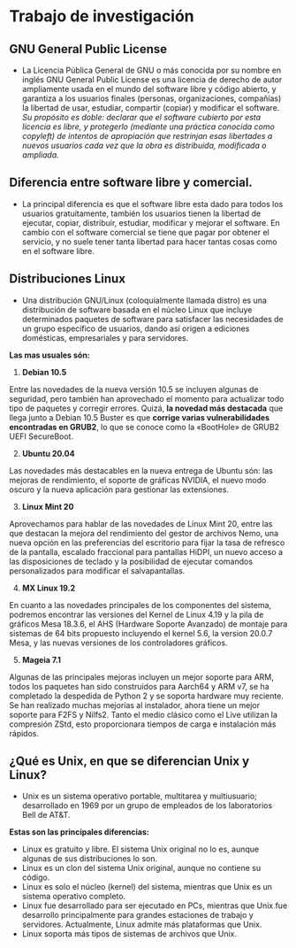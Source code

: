 # Trabajo de investigación
  
## GNU General Public License
* La Licencia Pública General de GNU o más conocida por su nombre en inglés GNU General Public License es una 
licencia de derecho de autor ampliamente usada en el mundo del software libre y código abierto, y garantiza a los usuarios finales (personas, organizaciones,
compañías) la libertad de usar, estudiar, compartir (copiar) y modificar el software.  
_Su propósito es doble: declarar que el software cubierto por esta licencia
es libre, y protegerlo (mediante una práctica conocida como copyleft) de intentos de apropiación que restrinjan esas libertades a nuevos usuarios cada vez que la
obra es distribuida, modificada o ampliada._

 ## Diferencia entre software libre y comercial.
 * La principal diferencia es que el software libre esta dado para todos los usuarios gratuitamente, también los usuarios tienen la libertad de ejecutar, copiar, distribuir, estudiar, modificar y mejorar el software. En cambio con el software comercial se tiene que pagar por obtener el servicio, y no suele tener tanta libertad para hacer tantas cosas como en el software libre.
  
## Distribuciones Linux
* Una distribución GNU/Linux (coloquialmente llamada distro) es una distribución de software basada en el núcleo Linux que incluye determinados paquetes de software para satisfacer las necesidades de un grupo específico de usuarios, dando así origen a ediciones domésticas, empresariales y para servidores.  
  
**Las mas usuales són:**
 1. **Debian 10.5**
   
Entre las novedades de la nueva versión 10.5 se incluyen algunas de seguridad, pero también han aprovechado el momento para actualizar todo tipo de paquetes y corregir errores.
Quizá, **la novedad más destacada** que llega junto a Debian 10.5 Buster es que **corrige varias vulnerabilidades encontradas en GRUB2**, lo que se conoce como la «BootHole» de GRUB2 UEFI SecureBoot.
  
 2. **Ubuntu 20.04**
   
Las novedades más destacables en la nueva entrega de Ubuntu són: las mejoras de rendimiento, el soporte de gráficas NVIDIA, el nuevo modo oscuro y la nueva aplicación para gestionar las extensiones.
  
 3. **Linux Mint 20**
   
Aprovechamos para hablar de las novedades de Linux Mint 20, entre las que destacan la mejora del rendimiento del gestor de archivos Nemo, una nueva opción en las preferencias del escritorio para fijar la tasa de refresco de la pantalla, escalado fraccional para pantallas HiDPI, un nuevo acceso a las disposiciones de teclado y la posibilidad de ejecutar comandos personalizados para modificar el salvapantallas.  
  
 4. **MX Linux 19.2**
   
En cuanto a las novedades principales de los componentes del sistema, podremos encontrar las versiones del Kernel de Linux 4.19 y la pila de gráficos Mesa 18.3.6, el AHS (Hardware Soporte Avanzado) de montaje para sistemas de 64 bits propuesto incluyendo el kernel 5.6, la version 20.0.7 Mesa, y las nuevas versiones de los controladores gráficos.  
  
 5. **Mageia 7.1**
   
Algunas de las principales mejoras incluyen un mejor soporte para ARM, todos los paquetes han sido construidos para Aarch64 y ARM v7, se ha completado la despedida de Python 2 y se soporta hardware muy reciente. Se han realizado muchas mejorías al instalador, ahora tiene un mejor soporte para F2FS y Nilfs2. Tanto el medio clásico como el Live utilizan la compresión ZStd, esto proporcionara tiempos de carga e instalación más rápidos.  
   
## ¿Qué es Unix, en que se diferencian Unix y Linux?
* Unix es un sistema operativo portable, multitarea y multiusuario; desarrollado en 1969 por un grupo de empleados de los laboratorios Bell de AT&T.
  
**Estas son las principales diferencias:**

* Linux es gratuito y libre. El sistema Unix original no lo es, aunque algunas de sus distribuciones lo son.
* Linux es un clon del sistema Unix original, aunque no contiene su código.
* Linux es solo el núcleo (kernel) del sistema, mientras que Unix es un sistema operativo completo.
* Linux fue desarrollado para ser ejecutado en PCs, mientras que Unix fue desarrollo principalmente para grandes estaciones de trabajo y servidores.
   Actualmente, Linux admite más plataformas que Unix.
* Linux soporta más tipos de sistemas de archivos que Unix.
